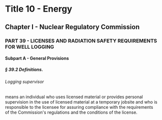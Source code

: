 
# Title 10 - Energy
## Chapter I - Nuclear Regulatory Commission
### PART 39 - LICENSES AND RADIATION SAFETY REQUIREMENTS FOR WELL LOGGING
#### Subpart A - General Provisions
##### § 39.2 Definitions.
###### Logging supervisor

means an individual who uses licensed material or provides personal supervision in the use of licensed material at a temporary jobsite and who is responsible to the licensee for assuring compliance with the requirements of the Commission's regulations and the conditions of the license.
